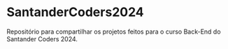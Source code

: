 # SantanderCoders2024
Repositório para compartilhar os projetos feitos para o curso Back-End do Santander Coders 2024.
